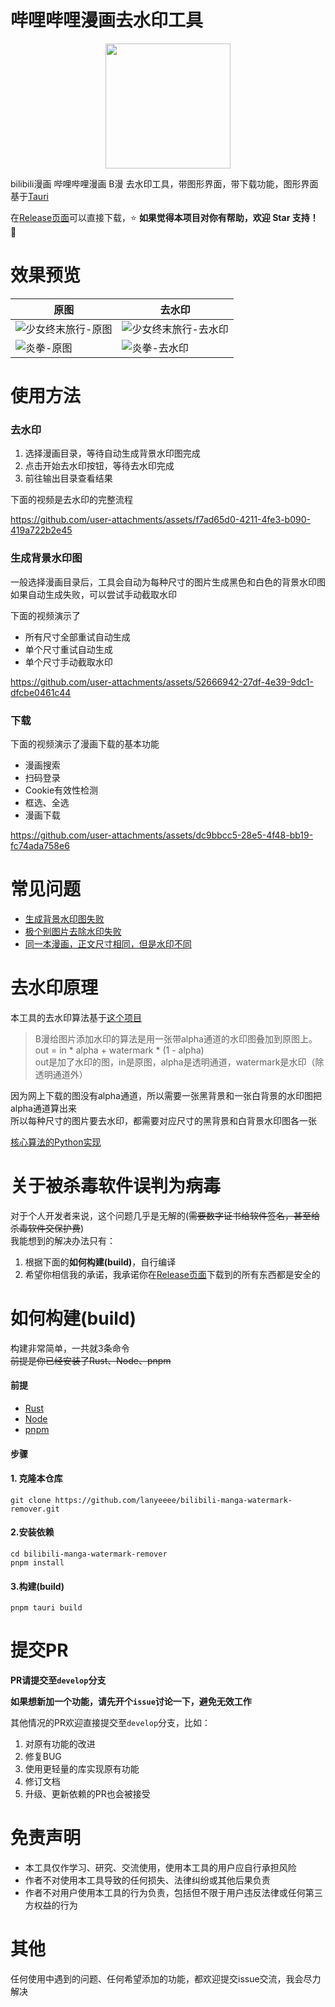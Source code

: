 # 哔哩哔哩漫画去水印工具

<p align="center">
    <img src="https://github.com/user-attachments/assets/b6526d0d-49c3-41ae-93d8-509d67eedaa8" width="200" style="align-self: center"/>
</p>

bilibili漫画 哔哩哔哩漫画 B漫 去水印工具，带图形界面，带下载功能，图形界面基于[Tauri](https://v2.tauri.app/start/)

在[Release页面](https://github.com/lanyeeee/bilibili-manga-watermark-remover/releases)可以直接下载，⭐ **如果觉得本项目对你有帮助，欢迎 Star 支持！** 🌟  

# 效果预览

| 原图                                 | 去水印                                 |
| ------------------------------------ | -------------------------------------- |
| ![少女终末旅行-原图](https://github.com/user-attachments/assets/832107b5-d40c-4a93-98f1-674bd761abfb) | ![少女终末旅行-去水印](https://github.com/user-attachments/assets/0fdc5118-ddfb-4451-91c2-b284dbc9a775) |
| ![炎拳-原图](https://github.com/user-attachments/assets/a42ab0df-d9a0-43e9-9d0b-46ac98798cd8)        | ![炎拳-去水印](https://github.com/user-attachments/assets/6fbfc3de-9ffc-4b1a-85c1-90a8ae50a331)        |

# 使用方法

### 去水印

1. 选择漫画目录，等待自动生成背景水印图完成
2. 点击开始去水印按钮，等待去水印完成
3. 前往输出目录查看结果

下面的视频是去水印的完整流程

https://github.com/user-attachments/assets/f7ad65d0-4211-4fe3-b090-419a722b2e45


### 生成背景水印图

一般选择漫画目录后，工具会自动为每种尺寸的图片生成黑色和白色的背景水印图 
如果自动生成失败，可以尝试手动截取水印

下面的视频演示了

- 所有尺寸全部重试自动生成
- 单个尺寸重试自动生成
- 单个尺寸手动截取水印

https://github.com/user-attachments/assets/52666942-27df-4e39-9dc1-dfcbe0461c44

### 下载

下面的视频演示了漫画下载的基本功能

- 漫画搜索
- 扫码登录
- Cookie有效性检测
- 框选、全选
- 漫画下载

https://github.com/user-attachments/assets/dc9bbcc5-28e5-4f48-bb19-fc74ada758e6

# 常见问题

- [生成背景水印图失败](https://github.com/lanyeeee/bilibili-manga-watermark-remover/discussions/1)
- [极个别图片去除水印失败](https://github.com/lanyeeee/bilibili-manga-watermark-remover/discussions/5)
- [同一本漫画，正文尺寸相同，但是水印不同](https://github.com/lanyeeee/bilibili-manga-watermark-remover/discussions/8)

# 去水印原理

本工具的去水印算法基于[这个项目](https://github.com/yuchenxi2000/bilibili-watermark/tree/master)

> B漫给图片添加水印的算法是用一张带alpha通道的水印图叠加到原图上。  
> out = in * alpha + watermark * (1 - alpha)  
> out是加了水印的图，in是原图，alpha是透明通道，watermark是水印（除透明通道外）

因为网上下载的图没有alpha通道，所以需要一张黑背景和一张白背景的水印图把alpha通道算出来  
所以每种尺寸的图片要去水印，都需要对应尺寸的黑背景和白背景水印图各一张  

[核心算法的Python实现](https://github.com/yuchenxi2000/bilibili-watermark/tree/master/B%E6%BC%AB)

# 关于被杀毒软件误判为病毒

对于个人开发者来说，这个问题几乎是无解的(~~需要数字证书给软件签名，甚至给杀毒软件交保护费~~)  
我能想到的解决办法只有：
1. 根据下面的**如何构建(build)**，自行编译
2. 希望你相信我的承诺，我承诺你在[Release页面](https://github.com/lanyeeee/bilibili-manga-watermark-remover/releases)下载到的所有东西都是安全的

# 如何构建(build)

构建非常简单，一共就3条命令  
~~前提是你已经安装了Rust、Node、pnpm~~

#### 前提

- [Rust](https://www.rust-lang.org/tools/install)
- [Node](https://nodejs.org/en)
- [pnpm](https://pnpm.io/installation)

#### 步骤

#### 1. 克隆本仓库

```
git clone https://github.com/lanyeeee/bilibili-manga-watermark-remover.git
```

#### 2.安装依赖

```
cd bilibili-manga-watermark-remover
pnpm install
```

#### 3.构建(build)

```
pnpm tauri build
```
# 提交PR
**PR请提交至`develop`分支**

**如果想新加一个功能，请先开个`issue`讨论一下，避免无效工作**  

其他情况的PR欢迎直接提交至`develop`分支，比如：
1. 对原有功能的改进
2. 修复BUG
3. 使用更轻量的库实现原有功能
4. 修订文档
5. 升级、更新依赖的PR也会被接受




# 免责声明
- 本工具仅作学习、研究、交流使用，使用本工具的用户应自行承担风险
- 作者不对使用本工具导致的任何损失、法律纠纷或其他后果负责
- 作者不对用户使用本工具的行为负责，包括但不限于用户违反法律或任何第三方权益的行为
# 其他

任何使用中遇到的问题、任何希望添加的功能，都欢迎提交issue交流，我会尽力解决

